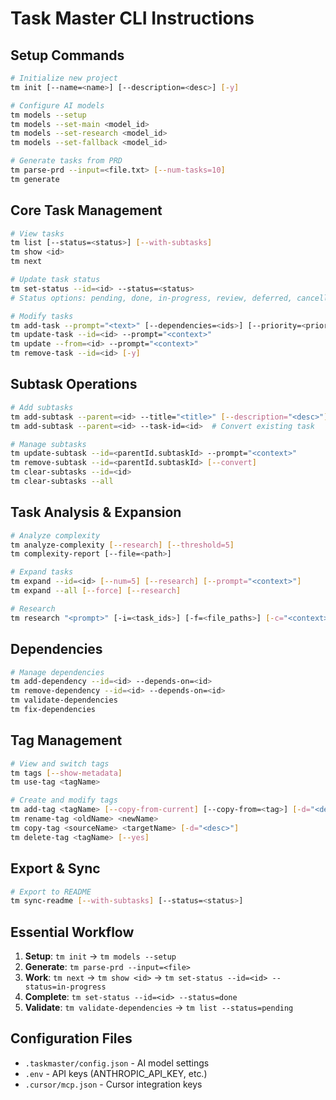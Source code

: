 # Task Master CLI Instructions

## Setup Commands

```bash
# Initialize new project
tm init [--name=<name>] [--description=<desc>] [-y]

# Configure AI models
tm models --setup
tm models --set-main <model_id>
tm models --set-research <model_id>
tm models --set-fallback <model_id>

# Generate tasks from PRD
tm parse-prd --input=<file.txt> [--num-tasks=10]
tm generate
```

## Core Task Management

```bash
# View tasks
tm list [--status=<status>] [--with-subtasks]
tm show <id>
tm next

# Update task status
tm set-status --id=<id> --status=<status>
# Status options: pending, done, in-progress, review, deferred, cancelled

# Modify tasks
tm add-task --prompt="<text>" [--dependencies=<ids>] [--priority=<priority>]
tm update-task --id=<id> --prompt="<context>"
tm update --from=<id> --prompt="<context>"
tm remove-task --id=<id> [-y]
```

## Subtask Operations

```bash
# Add subtasks
tm add-subtask --parent=<id> --title="<title>" [--description="<desc>"]
tm add-subtask --parent=<id> --task-id=<id>  # Convert existing task

# Manage subtasks
tm update-subtask --id=<parentId.subtaskId> --prompt="<context>"
tm remove-subtask --id=<parentId.subtaskId> [--convert]
tm clear-subtasks --id=<id>
tm clear-subtasks --all
```

## Task Analysis & Expansion

```bash
# Analyze complexity
tm analyze-complexity [--research] [--threshold=5]
tm complexity-report [--file=<path>]

# Expand tasks
tm expand --id=<id> [--num=5] [--research] [--prompt="<context>"]
tm expand --all [--force] [--research]

# Research
tm research "<prompt>" [-i=<task_ids>] [-f=<file_paths>] [-c="<context>"] [--tree] [-s=<save_file>] [-d=<detail_level>]
```

## Dependencies

```bash
# Manage dependencies
tm add-dependency --id=<id> --depends-on=<id>
tm remove-dependency --id=<id> --depends-on=<id>
tm validate-dependencies
tm fix-dependencies
```

## Tag Management

```bash
# View and switch tags
tm tags [--show-metadata]
tm use-tag <tagName>

# Create and modify tags
tm add-tag <tagName> [--copy-from-current] [--copy-from=<tag>] [-d="<desc>"]
tm rename-tag <oldName> <newName>
tm copy-tag <sourceName> <targetName> [-d="<desc>"]
tm delete-tag <tagName> [--yes]
```

## Export & Sync

```bash
# Export to README
tm sync-readme [--with-subtasks] [--status=<status>]
```

## Essential Workflow

1. **Setup**: `tm init` → `tm models --setup`
2. **Generate**: `tm parse-prd --input=<file>`
3. **Work**: `tm next` → `tm show <id>` → `tm set-status --id=<id> --status=in-progress`
4. **Complete**: `tm set-status --id=<id> --status=done`
5. **Validate**: `tm validate-dependencies` → `tm list --status=pending`

## Configuration Files

- `.taskmaster/config.json` - AI model settings
- `.env` - API keys (ANTHROPIC_API_KEY, etc.)
- `.cursor/mcp.json` - Cursor integration keys